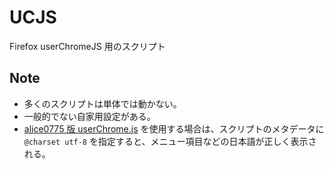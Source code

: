 # UCJS
Firefox userChromeJS 用のスクリプト

## Note
* 多くのスクリプトは単体では動かない。
* 一般的でない自家用設定がある。
* [alice0775 版 userChrome.js](https://github.com/alice0775/userChrome.js/blob/master/userChrome.js) を使用する場合は、スクリプトのメタデータに `@charset utf-8` を指定すると、メニュー項目などの日本語が正しく表示される。
